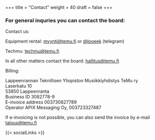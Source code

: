 +++
title = "Contact"
weight = 40
draft = false
+++

### For general inquries you can contact the board:

Contact us:

Equipment rental: myynti@temu.fi or [@looeek](https://t.me/looeek) (telegram)

Techmu: techmu@temu.fi

In all other matters contact the board: hallitus@temu.fi

Billing:

Lappeenrannan Teknillisen Yliopiston Musiikkiyhdistys TeMu ry\
Laserkatu 10\
53850 Lappeenranta\
Business ID 3082778-9\
E-invoice address 003730827789\
Operator APIX Messaging Oy, 003723327487

If e-invoicing is not possible, you can also send the invoice by e-mail talous@temu.fi

{{< socialLinks >}}
